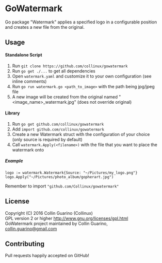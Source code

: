 # GoWatermark
Go package "Watermark" applies a specified logo in a configurable position and creates a new file from the original.

## Usage
#### Standalone Script
1. Run `git clone https://github.com/collinux/gowatermark`
2. Run `go get ./...` to get all dependencies
3. Open `watermark.yaml` and customize it to your own configuration (see inline comments)
4. Run `go run watermark.go <path_to_image>` with the path being jpg/jpeg file
5. A new image will be created from the original named "<image_name>_watermark.jpg" (does not override original)


#### Library
1. Run `go get github.com/collinux/gowatermark`
2. Add `import github.com/collinux/gowatermark`
2. Create a new Watermark struct with the configuration of your choice (only source is required by default)
3. Call `watermark.Apply(<filename>)` with the file that you want to place the watermark onto

##### Example
```
logo := watermark.Watermark{Source: "~/Pictures/my_logo.png"}
logo.Apply("~/Pictures/photo_album/gopherart.jpg")
```

Remember to import `"github.com/Collinux/gowatermark"`

## License
Copyright (C) 2016 Collin Guarino (Collinux)  
GPL version 2 or higher http://www.gnu.org/licenses/gpl.html  
GoWatermark project maintained by Collin Guarino, collin.guarino@gmail.com

## Contributing  
Pull requests happily accepted on GitHub!
